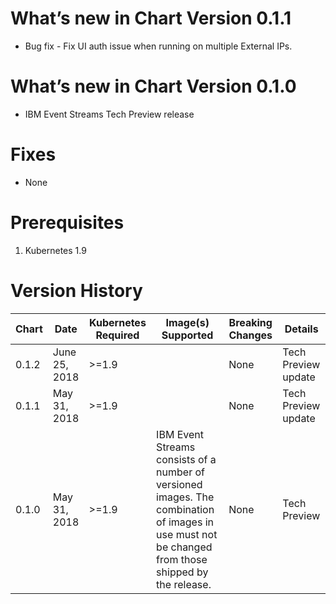 # What’s new in Chart Version 0.1.1

* Bug fix - Fix UI auth issue when running on multiple External IPs.

# What’s new in Chart Version 0.1.0

* IBM Event Streams Tech Preview release

# Fixes
* None

# Prerequisites
1. Kubernetes 1.9

# Version History

| Chart | Date | Kubernetes Required | Image(s) Supported | Breaking Changes | Details |
| ----- | ---- | ------------ | ------------------ | ---------------- | ------- | 
| 0.1.2 | June 25, 2018 | >=1.9 |  | None | Tech Preview update |
| 0.1.1 | May 31, 2018 | >=1.9 |  | None | Tech Preview update |
| 0.1.0 | May 31, 2018 | >=1.9 | IBM Event Streams consists of a number of versioned images. The combination of images in use must not be changed from those shipped by the release. | None | Tech Preview |
